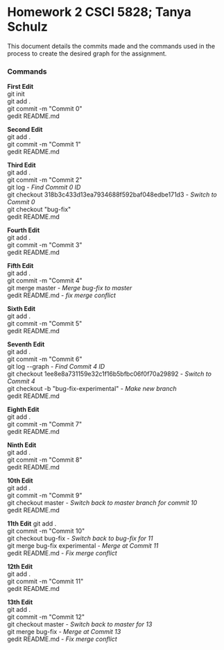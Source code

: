 # Homework 2 CSCI 5828; Tanya Schulz

This document details the commits made and the commands used in the process to create the desired graph for the assignment.

### Commands

**First Edit** <br>
git init <br>
git add . <br>
git commit -m "Commit 0" <br>
gedit README.md <br>

**Second Edit** <br>
git add . <br>
git commit -m "Commit 1" <br>
gedit README.md <br>

**Third Edit** <br>
git add . <br>
git commit -m "Commit 2" <br>
git log - _Find Commit 0 ID_<br> 
git checkout 318b3c433d13ea7934688f592baf048edbe171d3 - _Switch to Commit 0_ <br>
git checkout "bug-fix" <br>
gedit README.md <br>

**Fourth Edit** <br>
git add . <br>
git commit -m "Commit 3" <br>
gedit README.md <br>

**Fifth Edit** <br>
git add . <br>
git commit -m "Commit 4" <br>
git merge master - _Merge bug-fix to master_ <br>
gedit README.md - _fix merge conflict_ <br>

**Sixth Edit** <br>
git add . <br>
git commit -m "Commit 5" <br>
gedit README.md <br>

**Seventh Edit** <br>
git add . <br>
git commit -m "Commit 6" <br>
git log --graph - _Find Commit 4 ID_ <br>
git checkout 1ee8e8a731159e32c1f16b5bfbc06f0f70a29892 - _Switch to Commit 4_ <br>
git checkout -b "bug-fix-experimental" - _Make new branch_ <br>
gedit README.md <br>

**Eighth Edit** <br>
git add . <br>
git commit -m "Commit 7" <br>
gedit README.md <br>

**Ninth Edit** <br>
git add . <br>
git commit -m "Commit 8" <br>
gedit README.md <br>

**10th Edit** <br>
git add . <br>
git commit -m "Commit 9" <br>
git checkout master - _Switch back to master branch for commit 10_ <br>
gedit README.md <br>

**11th Edit**
git add . <br>
git commit -m "Commit 10" <br>
git checkout bug-fix - _Switch back to bug-fix for 11_ <br>
git merge bug-fix experimental - _Merge at Commit 11_ <br>
gedit README.md - _Fix merge conflict_<br>

**12th Edit** <br>
git add . <br>
git commit -m "Commit 11" <br>
gedit README.md <br>

**13th Edit** <br>
git add . <br>
git commit -m "Commit 12" <br>
git checkout master - _Switch back to master for 13_ <br>
git merge bug-fix - _Merge at Commit 13_ <br>
gedit README.md - _Fix merge conflict_ <br>

